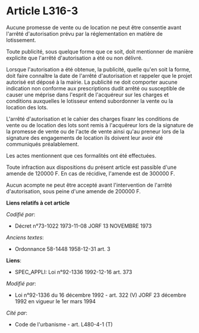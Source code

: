 # Article L316-3

Aucune promesse de vente ou de location ne peut être consentie avant l'arrêté d'autorisation prévu par la réglementation en
matière de lotissement.

Toute publicité, sous quelque forme que ce soit, doit mentionner de manière explicite que l'arrêté d'autorisation a été ou
non délivré.

Lorsque l'autorisation a été obtenue, la publicité, quelle qu'en soit la forme, doit faire connaître la date de l'arrêté
d'autorisation et rappeler que le projet autorisé est déposé à la mairie. La publicité ne doit comporter aucune indication
non conforme aux prescriptions dudit arrêté ou susceptible de causer une méprise dans l'esprit de l'acquéreur sur les charges
et conditions auxquelles le lotisseur entend subordonner la vente ou la location des lots.

L'arrêté d'autorisation et le cahier des charges fixanr les conditions de vente ou de location des lots sont remis à
l'acquéreur lors de la signature de la promesse de vente ou de l'acte de vente ainsi qu'au preneur lors de la signature des
engagements de location ils doivent leur avoir été communiqués préalablement.

Les actes mentionnent que ces formalités ont été effectuées.

Toute infraction aux dispositions du présent article est passible d'une amende de 120000 F. En cas de récidive, l'amende est
de 300000 F.

Aucun acompte ne peut être accepté avant l'intervention de l'arrêté d'autorisation, sous peine d'une amende de 200000 F.

**Liens relatifs à cet article**

_Codifié par_:

  - Décret n°73-1022 1973-11-08 JORF 13 NOVEMBRE 1973

_Anciens textes_:

  - Ordonnance 58-1448 1958-12-31 art. 3

**Liens**:

  - SPEC_APPLI: Loi n°92-1336 1992-12-16 art. 373

_Modifié par_:

  - Loi n°92-1336 du 16 décembre 1992 - art. 322 (V) JORF 23 décembre 1992 en vigueur le 1er mars 1994

_Cité par_:

  - Code de l'urbanisme - art. L480-4-1 (T)
